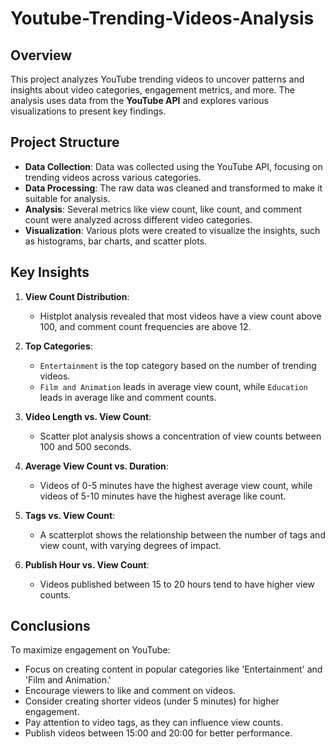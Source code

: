 # Youtube-Trending-Videos-Analysis

## Overview

This project analyzes YouTube trending videos to uncover patterns and insights about video categories, engagement metrics, and more. The analysis uses data from the **YouTube API** and explores various visualizations to present key findings.

## Project Structure

- **Data Collection**: Data was collected using the YouTube API, focusing on trending videos across various categories.
- **Data Processing**: The raw data was cleaned and transformed to make it suitable for analysis.
- **Analysis**: Several metrics like view count, like count, and comment count were analyzed across different video categories.
- **Visualization**: Various plots were created to visualize the insights, such as histograms, bar charts, and scatter plots.

## Key Insights

1. **View Count Distribution**:
   - Histplot analysis revealed that most videos have a view count above 100, and comment count frequencies are above 12.
  
2. **Top Categories**:
   - `Entertainment` is the top category based on the number of trending videos.
   - `Film and Animation` leads in average view count, while `Education` leads in average like and comment counts.

3. **Video Length vs. View Count**:
   - Scatter plot analysis shows a concentration of view counts between 100 and 500 seconds.

4. **Average View Count vs. Duration**:
   - Videos of 0-5 minutes have the highest average view count, while videos of 5-10 minutes have the highest average like count.
     
5. **Tags vs. View Count**:
   - A scatterplot shows the relationship between the number of tags and view count, with varying degrees of impact.

6. **Publish Hour vs. View Count**:
   - Videos published between 15 to 20 hours tend to have higher view counts.

## Conclusions
To maximize engagement on YouTube:
- Focus on creating content in popular categories like 'Entertainment' and 'Film and Animation.'
- Encourage viewers to like and comment on videos.
- Consider creating shorter videos (under 5 minutes) for higher engagement.
- Pay attention to video tags, as they can influence view counts.
- Publish videos between 15:00 and 20:00 for better performance.
